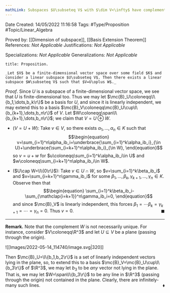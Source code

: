 ```yaml
---
mathLink: Subspaces $U\subseteq V$ with $\dim V<\infty$ have complements
---
```


<div class="topSpace"></div>

Date Created: 14/05/2022 11:16:58
Tags: #Type/Proposition #Topic/Linear_Algebra

Proved by: [[Dimension of subspace]], [[Basis Extension Theorem]]
References: _Not Applicable_
Justifications: _Not Applicable_

Specializations: _Not Applicable_
Generalizations: _Not Applicable_

``` ad-Proposition
title: Proposition.

_Let $V$ be a finite-dimensional vector space over some field $K$ and consider a linear subspace $U\subseteq V$. Then there exists a linear subspace $W\subseteq V$ such that $V=U\oplus W$._

```

_Proof_. Since $U$ is a subspace of a finite-dimensional vector space, we see that $U$ is finite-dimensional too. Thus we may let $\mc{B}_U\coloneqq\l\{b_1,\dots,b_k\r\}$ be a basis for $U$, and since it is linearly independent, we may extend this to a basis $\mc{B}_V\coloneqq\mc{B}_U\cup\l\{b_{k+1},\dots,b_n\r\}$ of $V$. Let $W\coloneqq\span\l\{b_{k+1},\dots,b_n\r\}$; we claim that $V=U\oplus W$.
* ($V=U+W$): Take $v\in V$, so there exists $\alpha_1,\dots,\alpha_n\in K$ such that
$$\begin{equation}
    v=\sum_{i=1}^n\alpha_ib_i=\underbrace{\sum_{i=1}^k\alpha_ib_i}_{\in U}+\underbrace{\sum_{i=k+1}^n\alpha_ib_i}_{\in W},
\end{equation}$$
so $v=u+w$ for $u\coloneqq\sum_{i=1}^k\alpha_ib_i\in U$ and $w\coloneqq\sum_{i=k+1}^n\alpha_ib_i\in W$.

* ($U\cap W=\l\{0\r\}$): Take $v\in U\cap W$, so $v=\sum_{i=1}^k\beta_ib_i$ and $v=\sum_{i=k+1}^n\gamma_ib_i$ for some $\beta_1,\dots,\beta_k,\gamma_{k+1},\dots,\gamma_n\in K$. Observe then that
$$\begin{equation}
    \sum_{i=1}^k\beta_ib_i-\sum_{\mathclap{i=k+1}}^n\gamma_ib_i=0,
\end{equation}$$
and since $\mc{B}_V$ is linearly independent, this forces $\beta_1=\cdots\beta_k=\gamma_{k+1}=\cdots=\gamma_n=0$. Thus $v=0$.<span style="float:right;">$\blacksquare$</span>

---

**Remark.** Note that the complement $W$ is not necessarily unique. For instance, consider $V\coloneqq\R^3$ and let $U\subseteq V$ be a plane (passing through the origin).

![[Images/2022-05-14_114740/image.svg|320]]

Then $\mc{B}_U=\l\{b_1,b_2\r\}$ is a set of linearly independent vectors lying in the plane, so, to extend this to a basis $\mc{B}_V=\mc{B}_U\cup\l\{b_3\r\}$ of $\R^3$, we may let $b_3$ to be _any_ vector not lying in the plane. That is, we may let $W=\span\l\{b_3\r\}$ to be any line in $\R^3$ (passing through the origin) not contained in the plane. Clearly, there are infinitely-many such lines.<span style="float:right;">$\blacklozenge$</span>

